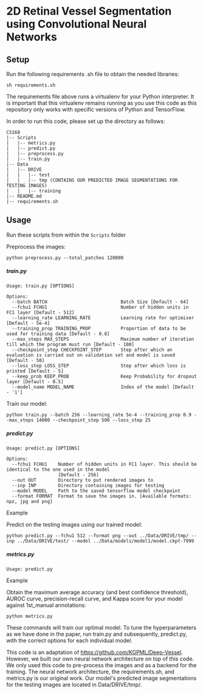 # 2D Retinal Vessel Segmentation using Convolutional Neural Networks

## Setup

Run the following requirements .sh file to obtain the needed libraries:
```
sh requirements.sh
```

The requirements file above runs a virtualenv for your Python interpreter. It is important that this virtualenv remains running as you use this code as this repository only works with specific versions of Python and TensorFlow.

In order to run this code, please set up the directory as follows:
```
CS168
|-- Scripts
|   |-- metrics.py
|   |-- predict.py
|   |-- preprocess.py
|   |-- train.py
|-- Data
|   |-- DRIVE
|   |   |-- test
|   |   |-- tmp (CONTAINS OUR PREDICTED IMAGE SEGMENTATIONS FOR TESTING IMAGES)
|   |   |-- training
|-- README.md
|-- requirements.sh
```

## Usage

Run these scripts from within the ```Scripts``` folder

Preprocess the images:
```
python preprocess.py --total_patches 120000 
```

##### train.py

```
Usage: train.py [OPTIONS]

Options:
  --batch BATCH                           Batch Size [Default - 64]
  --fchu1 FCHU1                           Number of hidden units in FC1 layer [Default - 512]
  --learning_rate LEARNING_RATE           Learning rate for optimiser [Default - 5e-4]
  --training_prop TRAINING_PROP           Proportion of data to be used for training data [Default - 0.8]
  --max_steps MAX_STEPS                   Maximum number of iteration till which the program must run [Default - 100]
  --checkpoint_step CHECKPOINT_STEP       Step after which an evaluation is carried out on validation set and model is saved [Default - 50]
  --loss_step LOSS_STEP                   Step after which loss is printed [Default - 5]
  --keep_prob KEEP_PROB                   Keep Probability for dropout layer [Default - 0.5]
  --model_name MODEL_NAME                 Index of the model [Default - '1']
```

Train our model:
```
python train.py --batch 256 --learning_rate 5e-4 --training_prop 0.9 --max_steps 14000 --checkpoint_step 500 --loss_step 25 
```

##### predict.py

```
Usage: predict.py [OPTIONS]

Options:
  --fchu1 FCHU1    Number of hidden units in FC1 layer. This should be identical to the one used in the model 
                   [Default - 256]
  --out OUT        Directory to put rendered images to
  --inp INP        Directory containing images for testing
  --model MODEL    Path to the saved tensorflow model checkpoint
  --format FORMAT  Format to save the images in. [Available formats: npz, jpg and png]

```
Example 

Predict on the testing images using our trained model:
```
python predict.py --fchu1 512 --format png --out ../Data/DRIVE/tmp/ --inp ../Data/DRIVE/test/ --model ../Data/models/model1/model.ckpt-7999
```

##### metrics.py

```
Usage: predict.py
```

Example 

Obtain the maximum average accuracy (and best confidence threshold), AUROC curve, precision-recall curve, and Kappa score for your model against 1st_manual annotations:

```
python metrics.py
```

These commands will train our optimal model. To tune the hyperparameters as we have done in the paper, run train.py and subsequently, predict.py, with the correct options for each individual model.

This code is an adaptation of https://github.com/KGPML/Deep-Vessel. However, we built our own neural network architecture on top of this code. We only used this code to pre-process the images and as a backend for the training. The neural network architecture, the requirements.sh, and metrics.py is our original work. Our model's predicted image segmentations for the testing images are located in Data/DRIVE/tmp/.

